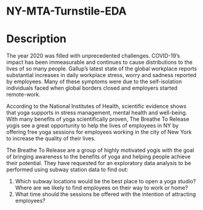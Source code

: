 # NY-MTA-Turnstile-EDA


# Description

The year 2020 was filled with unprecedented challenges. COVID-19’s impact has been immeasurable and continues to cause distributions to the lives of so many people. Gallup’s latest state of the global workplace reports substantial increases in daily workplace stress, worry and sadness reported by employees. Many of these symptoms were due to the self-isolation individuals faced when global borders closed and employers started remote-work.

According to the National Institutes of Health, scientific evidence shows that yoga supports in stress management, mental health and well-being. With many benefits of yoga scientifically proven, The Breathe To Release yogis see a great opportunity to help the lives of employees in NY by offering free yoga sessions for employees working in the city of New York to increase the quality of their lives. 

The Breathe To Release are a group of highly motivated yogis with the goal of bringing awareness to the benefits of yoga and helping people achieve their potential. They have requested for an exploratory data analysis to be performed using subway station data to find out:
1. Which subway locations would be the best place to open a yoga studio?
Where are we likely to find employees on their way to work or home?		
2. What time should the sessions be offered with the intention of attracting employees?
